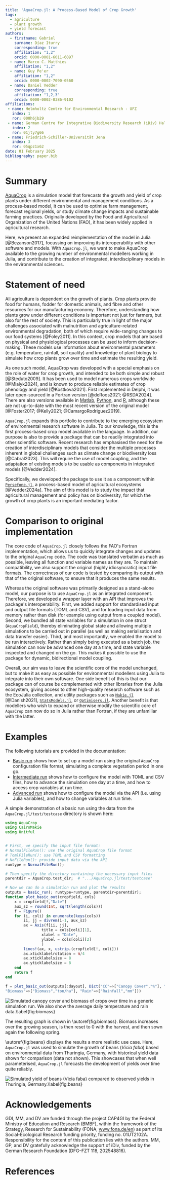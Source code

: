 ```yaml
---
title: 'AquaCrop.jl: A Process-Based Model of Crop Growth'
tags:
  - agriculture
  - plant growth
  - yield forecast
authors:
  - firstname: Gabriel 
    surname: Díaz Iturry
    corresponding: true
    affiliation: "1,2"
    orcid: 0000-0001-6011-6097
  - name: Marco C. Matthies
    affiliation: "1,2"
  - name: Guy Pe'er
    affiliation: "1,2"
    orcid: 0000-0002-7090-0560
  - name: Daniel Vedder
    corresponding: true
    affiliation: "1,2,3"
    orcid: 0000-0002-0386-9102
affiliations:
 - name: Helmholtz Centre for Environmental Research - UFZ
   index: 1
   ror: 000h6jb29
 - name: German Centre for Integrative Biodiversity Research (iDiv) Halle-Jena-Leipzig
   index: 2
   ror: 01jty7g66
 - name: Friedrich-Schiller-Universität Jena
   index: 3
   ror: 05qpz1x62
date: 01 February 2025
bibliography: paper.bib
---
```


# Summary

[AquaCrop](https://www.fao.org/aquacrop/en/) is a simulation model that forecasts
the growth and yield of crop plants under different environmental and management
conditions. As a process-based model, it can be used to optimise farm management, 
forecast regional yields, or study climate change impacts and sustainable farming 
practices. Originally developed by the Food and Agricultural Organization of the 
United Nations (FAO), it has been widely applied in agricultural research.

Here, we present an expanded reimplementation of the model in Julia [@Bezanson2017], 
focussing on improving its interoperability with other software and models. With 
`AquaCrop.jl`, we want to make AquaCrop available to the growing number of environmental
modellers working in Julia, and contribute to the creation of integrated, 
interdisciplinary models in the environmental sciences.

# Statement of need

All agriculture is dependent on the growth of plants. Crop plants provide food
for humans, fodder for domestic animals, and fibre and other resources for our
manufacturing economy. Therefore, understanding how plants grow under different
conditions is important not just for farmers, but also for the rest
of society. This is particularly true in light of the major challenges associated with
malnutrition and agriculture-related environmental degradation, both of which require
wide-ranging changes to our food systems [@Foley2011]. In this context, crop models 
that are based on physical and physiological processes can be used to inform 
decision-making. These models use information about environmental parameters (e.g. 
temperature, rainfall, soil quality) and knowledge of plant biology to simulate how 
crop plants grow over time and estimate the resulting yield.

As one such model, AquaCrop was developed with a special emphasis on the role
of water for crop growth, and intended to be both simple and robust [@Steduto2009].
It has been used to model numerous crops worldwide [@Mialyk2024], and is known to
produce reliable estimates of crop phenology and yield [@Kostkova2021]. First
implemented in Delphi, it was later open-sourced in a Fortran version [@deRoos2021; 
@RSDA2024]. There are also versions available in [Matlab](https://github.com/aquacropos/aquacrop-matlab),
[Python](https://github.com/aquacropos/aquacrop), and [R](https://github.com/jrodriguez88/aquacrop-R),
although these are not up-to-date with the most recent version of the original model 
[@Foster2017; @Kelly2021; @CamargoRodriguez2019]. 

`AquaCrop.jl` expands this portfolio to contribute to the emerging ecosystem of
environmental research software in Julia. To our knowledge, this is the first 
process-based crop model available in the language. In addition, our purpose is also 
to provide a package that can be readily integrated into other scientific software. 
Recent research has emphasised the need for the creation of interdisciplinary models 
that consider the multiple processes inherent in global challenges such as climate 
change or biodiversity loss [@Cabral2023]. This will require the use of model coupling,
and the adaptation of existing models to be usable as components in integrated models 
[@Vedder2024].

Specifically, we developed the package to use it as a component within 
[`Persefone.jl`](https://persefone-model.eu), a process-based model of agricultural 
ecosystems [@Vedder2024a]. The aim of this model is to study the impact that 
agricultural management and policy has on biodiversity, for which the growth of 
crop plants is an important mediating factor.

# Comparison to original implementation

The core code of `AquaCrop.jl` closely follows the FAO's Fortran implementation, 
which allows us to quickly integrate changes and updates to the original `AquaCrop` 
code. The code was translated verbatim as much as possible, leaving all function and
variable names as they are. To maintain compatibility, we also support the original 
(highly idiosyncratic) input file formats. The correctness of our code is tested 
by comparing its output with that of the original software, to ensure that it 
produces the same results.

Whereas the original software was primarily designed as a stand-alone model, our
purpose is to use `AquaCrop.jl` as an integrated component. Therefore, we developed
a wrapper layer with an API that improves the package's interoperability. First, we 
added support for standardised input and output file formats (TOML and CSV), and for
loading input data from memory rather than disk (for example using output from a
coupled model). Second, we bundled all state variables for a simulation in one 
struct (`AquaCropField`), thereby eliminating global state and allowing multiple 
simulations to be carried out in parallel (as well as making serialisation and data 
transfer easier). Third, and most importantly, we enabled the model to be run 
interactively. Rather than simply being executed as a batch job, the simulation can 
now be advanced one day at a time, and state variable inspected and changed on the go.
This makes it possible to use the package for dynamic, bidirectional model coupling.

Overall, our aim was to leave the scientific core of the model unchanged, but to
make it as easy as possible for environmental modellers using Julia to integrate
into their own software. One side benefit of this is that our package can of course
be complemented with other libraries from the Julia ecosystem, giving access to other
high-quality research software such as the EcoJulia collection, and utility packages 
such as [`Makie.jl`](https://makie.org/website/) [@Danish2021], 
[`StatsModels.jl`](https://juliastats.org/StatsModels.jl/stable/), or 
[`Optimisers.jl`](https://fluxml.ai/Optimisers.jl/stable/). Another benefit is that 
modellers who wish to expand or otherwise modify the scientific core of `AquaCrop` 
can now do so in Julia rather than Fortran, if they are unfamiliar with the latter.

# Examples 

The following tutorials are provided in the documentation:

- [Basic run](https://gabo-di.github.io/AquaCrop.jl/dev/gettingstarted/#basic_run_section) 
shows how to set up a model run using the original `AquaCrop` configuration file format, 
simulating a complete vegetation period in one go.
- [Intermediate run](https://gabo-di.github.io/AquaCrop.jl/dev/userguide/#Intermediate-Run) 
shows how to configure the model with TOML and CSV files, how to advance the simulation
one day at a time, and how to access crop variables at run time.
- [Advanced run](https://gabo-di.github.io/AquaCrop.jl/dev/userguide/#Advanced-Run) 
shows how to configure the model via the API (i.e. using Julia variables), and how to
change variables at run time.

A simple demonstration of a basic run using the data from the `AquaCrop.jl/test/testcase` 
directory is shown here:


```julia
using AquaCrop
using CairoMakie
using Unitful


# First, we specify the input file format:
# NormalFileRun(): use the original AquaCrop file format
# TomlFileRun(): use TOML and CSV formatting
# NoFileRun(): provide input data via the API
runtype = NormalFileRun();

# Then specify the directory containing the necessary input files
parentdir = AquaCrop.test_dir;  # ".../AquaCrop.jl/test/testcase"

# Now we can do a simulation run and plot the results
outputs = basic_run(; runtype=runtype, parentdir=parentdir);
function plot_basic_out(cropfield, cols)
    x = cropfield[!,"Date"]
    aux_sz = round(Int, sqrt(length(cols)))
    f = Figure()
    for (i, coli) in enumerate(keys(cols))
        ii, jj = divrem(i-1, aux_sz)
        ax = Axis(f[ii, jj],
                title = cols[coli][1],
                xlabel = "Date",
                ylabel = cols[coli][2]
                )
        lines!(ax, x, ustrip.(cropfield[!, coli]))
        ax.xticklabelrotation = π/4
        ax.xticklabelsize = 8
        ax.yticklabelsize = 8
    end
    return f
end

f = plot_basic_out(outputs[:dayout], Dict("CC"=>["Canopy Cover","%"], "Tavg"=>["Temperature","K"],
"Biomass"=>["Biomass","ton/ha"], "Rain"=>["Rainfall","mm"]))
```

![Simulated canopy cover and biomass of crops over time in a generic simulation run. We also show the average daily temperature and rain data.\label{fig:biomass}](example.png)

The resulting graph is shown in \autoref{fig:biomass}. Biomass increases over the
growing season, is then reset to 0 with the harvest, and then sown again the
following spring.

\autoref{fig:beans} displays the results a more realistic use case. Here, 
`AquaCrop.jl` was used to simulate the growth of beans (*Vicia faba*) based on 
environmental data from Thuringia, Germany, with historical yield data shown 
for comparison (data not shown). This showcases that when well parameterised, 
`AquaCrop.jl` forecasts the development of yields over time quite reliably.

![Simulated yield of beans (*Vicia faba*) compared to observed yields in Thuringia, Germany.\label{fig:beans}](beans.png)

# Acknowledgements

GDI, MM, and DV are funded through the project CAP4GI by the Federal Ministry of 
Education and Research (BMBF), within the framework of the Strategy, Research for 
Sustainability (FONA, www.fona.de/en) as part of its Social-Ecological Research 
funding priority, funding no. 01UT2102A. Responsibility for the content of this 
publication lies with the authors. MM, GP, and DV gratefully acknowledge the support 
of iDiv, funded by the German Research Foundation (DFG–FZT 118, 202548816).

# References
